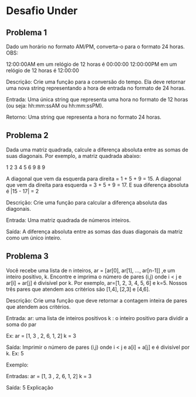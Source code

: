 # Desafio Under

## Problema 1

Dado um horário no formato AM/PM, converta-o para o formato 24 horas.
OBS:

12:00:00AM em um relógio de 12 horas é 00:00:00
12:00:00PM em um relógio de 12 horas é 12:00:00

Descrição:
Crie uma função para a conversão do tempo. Ela deve retornar uma nova string
representando a hora de entrada no formato de 24 horas.

Entrada:
Uma única string que representa uma hora no formato de 12 horas (ou seja:
hh:mm:ssAM ou hh:mm:ssPM).

Retorno:
Uma string que representa a hora no formato 24 horas.

## Problema 2

Dada uma matriz quadrada, calcule a diferença absoluta entre as somas de suas
diagonais.
Por exemplo, a matriz quadrada abaixo:

1 2 3
4 5 6
9 8 9

A diagonal que vem da esquerda para direita = 1 + 5 + 9 = 15. A diagonal que vem
da direita para esquerda = 3 + 5 + 9 = 17. E sua diferença absoluta é |15 - 17| = 2

Descrição:
Crie uma função para calcular a diferença absoluta das diagonais.

Entrada: Uma matriz quadrada de números inteiros.

Saída: A diferença absoluta entre as somas das duas diagonais da matriz como um
único inteiro.

## Problema 3

Você recebe uma lista de n inteiros, ar = [ar[0], ar[1], ..., ar[n-1]] ,e um inteiro positivo, k.
Encontre e imprima o número de pares (i,j) onde i < j e ar[i] + ar[j] é divisível por k.
Por exemplo, ar=[1, 2, 3, 4, 5, 6] e k=5. Nossos três pares que atendem aos critérios são
[1,4], [2,3] e [4,6].

Descrição:
Crie uma função que deve retornar a contagem inteira de pares que atendem aos critérios.

Entrada:
ar: uma lista de inteiros positivos
k : o inteiro positivo para dividir a soma do par

Ex:
ar = [1, 3 , 2, 6, 1, 2]
k = 3

Saída: Imprimir o número de pares (i,j) onde i < j e a[i] + a[j] e é divisível por k.
Ex: 5

Exemplo:

Entradas:
ar = [1, 3 , 2, 6, 1, 2]
k = 3

Saída: 5
Explicação
